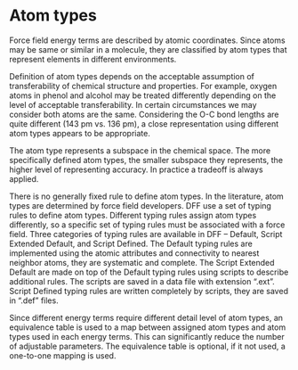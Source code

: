 # Atom types 

Force field energy terms are described by atomic coordinates. Since atoms may be same or similar in a molecule, they are classified by atom types that represent elements in different environments. 

Definition of atom types depends on the acceptable assumption of transferability of chemical structure and properties. For example, oxygen atoms in phenol and alcohol may be treated differently depending on the level of acceptable transferability. In certain circumstances we may consider both atoms are the same. Considering the O-C bond lengths are quite different (143 pm vs. 136 pm), a close representation using different atom types appears to be appropriate.

The atom type represents a subspace in the chemical space. The more specifically defined atom types, the smaller subspace they represents, the higher level of representing accuracy. In practice a tradeoff is always applied. 

There is no generally fixed rule to define atom types. In the literature, atom types are determined by force field developers. DFF use a set of typing rules to define atom types. Different typing rules assign atom types differently, so a specific set of typing rules must be associated with a force field. Three categories of typing rules are available in DFF – Default, Script Extended Default, and Script Defined. The Default typing rules are implemented using the atomic attributes and connectivity to nearest neighbor atoms, they are systematic and complete. The Script Extended Default are made on top of the Default typing rules using scripts to describe additional rules. The scripts are saved in a data file with extension “.ext”. Script Defined typing rules are written completely by scripts, they are saved in “.def” files.

Since different energy terms require different detail level of atom types, an equivalence table is used to a map between assigned atom types and atom types used in each energy terms. This can significantly reduce the number of adjustable parameters. The equivalence table is optional, if it not used, a one-to-one mapping is used. 


[^1]: Hierarchical atom type definitions and extensible all-atom force fields
Jin, Zhao; Yang, Chunwei; Cao, Fenglei; Li, Feng; Jing, Zhifeng; Chen, Long; Shen, Zhe; Xin, Liang; Tong, Sijia; Sun, Huai.
J. Comput. Chem. 2016.